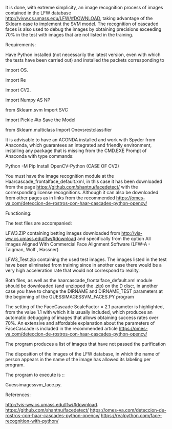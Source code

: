 It is done, with extreme simplicity, an image recognition process of images contained in the LFW database http://vivw.cs.umass.edu/LFW/#DOWNLOAD, taking advantage of the Sklearn ease to implement the SVM model. The recognition of cascaded faces is also used to debug the images by obtaining precisions exceeding 70% in the test with images that are not listed in the training.

Requirements:

Have Python installed (not necessarily the latest version, even with which the tests have been carried out) and installed the packets corresponding to

Import OS.

Import Re

Import CV2.

Import Numpy AS NP

from Sklearn.svm Import SVC

Import Pickle #to Save the Model

from Sklearn.multiclass Import Onevsrestclassifier

It is advisable to have an ACONDA installed and work with Spyder from Anaconda, which guarantees an integrated and friendly environment, installing any package that is missing from the CMD.EXE Prompt of Anaconda with type commands:

Python -M Pip Install OpenCV-Python (CASE OF CV2)

You must have the image recognition module at the Haarcascade_frontalface_default.xml, in this case it has been downloaded from the page https://github.com/shantnu/facedetect/ with the corresponding license recognitions. Although it can also be downloaded from other pages as in links from the recommended https://omes-va.com/deteccion-de-rostros-con-haar-cascades-python-opencv/

Functioning:

The test files are accompanied:

LFW3.ZIP containing betting images downloaded from http://vis-ww.cs.umass.edu/lfw/#download and specifically from the option All Images Aligned With Commercial Face Alignment Software (LFW-A - Taigman, Wolf , Hassner)

LFW3_Test.zip containing the used test images. The images listed in the test have been eliminated from training since in another case there would be a very high acceleration rate that would not correspond to reality.

Both files, as well as the haarcascade_frontalface_default.xml module should be downloaded (and unzipped the .zip) on the D disc:, in another case you have to change the DIRNAME and DIRNAME_TEST parameters at the beginning of the GUESSIMAGESSVM_FACES.PY program

The setting of the FaceCascade ScaleFactor = 2.1 parameter is highlighted, from the value 1.1 with which it is usually included, which produces an automatic debugging of images that allows obtaining success rates over 70%. An extensive and affordable explanation about the parameters of FaceCascade is included in the recommended article https://omes-va.com/deteccion-de-rostros-con-haar-cascades-python-opencv/

The program produces a list of images that have not passed the purification

The disposition of the images of the LFW database, in which the name of person appears in the name of the image has allowed its labeling per program.

The program to execute is ::

Guessimagessvm_face.py.

References:

http://vis-ww.cs.umass.edu/lfw/#download.
https://github.com/shantnu/facedetect/
https://omes-va.com/deteccion-de-rostros-con-haar-cascades-python-opencv/
https://realpython.com/face-recognition-with-python/
